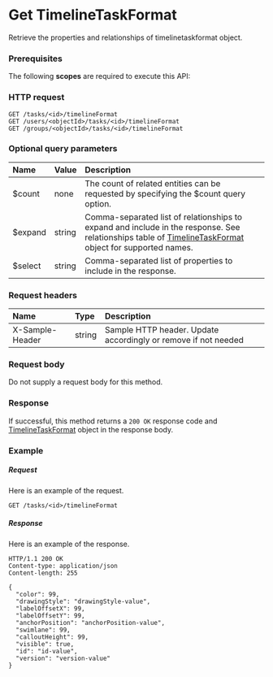# Get TimelineTaskFormat

Retrieve the properties and relationships of timelinetaskformat object.
### Prerequisites
The following **scopes** are required to execute this API: 
### HTTP request
<!-- { "blockType": "ignored" } -->
```http
GET /tasks/<id>/timelineFormat
GET /users/<objectId>/tasks/<id>/timelineFormat
GET /groups/<objectId>/tasks/<id>/timelineFormat
```
### Optional query parameters
|Name|Value|Description|
|:---------------|:--------|:-------|
|$count|none|The count of related entities can be requested by specifying the $count query option.|
|$expand|string|Comma-separated list of relationships to expand and include in the response. See relationships table of [TimelineTaskFormat](../resources/timelinetaskformat.md) object for supported names. |
|$select|string|Comma-separated list of properties to include in the response.|

### Request headers
| Name       | Type | Description|
|:-----------|:------|:----------|
| X-Sample-Header  | string  | Sample HTTP header. Update accordingly or remove if not needed|

### Request body
Do not supply a request body for this method.
### Response
If successful, this method returns a `200 OK` response code and [TimelineTaskFormat](../resources/timelinetaskformat.md) object in the response body.
### Example
##### Request
Here is an example of the request.
<!-- {
  "blockType": "request",
  "name": "get_timelinetaskformat"
}-->
```http
GET /tasks/<id>/timelineFormat
```
##### Response
Here is an example of the response.
<!-- {
  "blockType": "response",
  "truncated": false,
  "@odata.type": "microsoft.graph.timelinetaskformat"
} -->
```http
HTTP/1.1 200 OK
Content-type: application/json
Content-length: 255

{
  "color": 99,
  "drawingStyle": "drawingStyle-value",
  "labelOffsetX": 99,
  "labelOffsetY": 99,
  "anchorPosition": "anchorPosition-value",
  "swimlane": 99,
  "calloutHeight": 99,
  "visible": true,
  "id": "id-value",
  "version": "version-value"
}
```

<!-- uuid: cfe36506-792b-4056-b896-443ba1deaf72
2015-10-25 11:57:35 UTC -->
<!-- {
  "type": "#page.annotation",
  "description": "Get TimelineTaskFormat",
  "keywords": "",
  "section": "documentation",
  "tocPath": ""
}-->